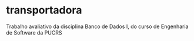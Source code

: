 # transportadora
Trabalho avaliativo da disciplina Banco de Dados I, do curso de Engenharia de Software da PUCRS
